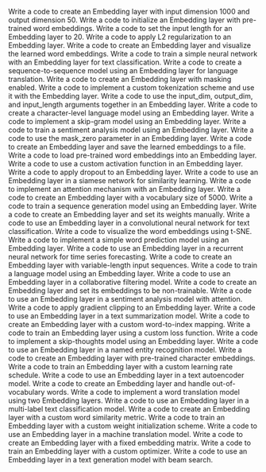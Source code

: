 Write a code to create an Embedding layer with input dimension 1000 and output dimension 50.
Write a code to initialize an Embedding layer with pre-trained word embeddings.
Write a code to set the input length for an Embedding layer to 20.
Write a code to apply L2 regularization to an Embedding layer.
Write a code to create an Embedding layer and visualize the learned word embeddings.
Write a code to train a simple neural network with an Embedding layer for text classification.
Write a code to create a sequence-to-sequence model using an Embedding layer for language translation.
Write a code to create an Embedding layer with masking enabled.
Write a code to implement a custom tokenization scheme and use it with the Embedding layer.
Write a code to use the input_dim, output_dim, and input_length arguments together in an Embedding layer.
Write a code to create a character-level language model using an Embedding layer.
Write a code to implement a skip-gram model using an Embedding layer.
Write a code to train a sentiment analysis model using an Embedding layer.
Write a code to use the mask_zero parameter in an Embedding layer.
Write a code to create an Embedding layer and save the learned embeddings to a file.
Write a code to load pre-trained word embeddings into an Embedding layer.
Write a code to use a custom activation function in an Embedding layer.
Write a code to apply dropout to an Embedding layer.
Write a code to use an Embedding layer in a siamese network for similarity learning.
Write a code to implement an attention mechanism with an Embedding layer.
Write a code to create an Embedding layer with a vocabulary size of 5000.
Write a code to train a sequence generation model using an Embedding layer.
Write a code to create an Embedding layer and set its weights manually.
Write a code to use an Embedding layer in a convolutional neural network for text classification.
Write a code to visualize the word embeddings using t-SNE.
Write a code to implement a simple word prediction model using an Embedding layer.
Write a code to use an Embedding layer in a recurrent neural network for time series forecasting.
Write a code to create an Embedding layer with variable-length input sequences.
Write a code to train a language model using an Embedding layer.
Write a code to use an Embedding layer in a collaborative filtering model.
Write a code to create an Embedding layer and set its embeddings to be non-trainable.
Write a code to use an Embedding layer in a sentiment analysis model with attention.
Write a code to apply gradient clipping to an Embedding layer.
Write a code to use an Embedding layer in a text summarization model.
Write a code to create an Embedding layer with a custom word-to-index mapping.
Write a code to train an Embedding layer using a custom loss function.
Write a code to implement a skip-thoughts model using an Embedding layer.
Write a code to use an Embedding layer in a named entity recognition model.
Write a code to create an Embedding layer with pre-trained character embeddings.
Write a code to train an Embedding layer with a custom learning rate schedule.
Write a code to use an Embedding layer in a text autoencoder model.
Write a code to create an Embedding layer and handle out-of-vocabulary words.
Write a code to implement a word translation model using two Embedding layers.
Write a code to use an Embedding layer in a multi-label text classification model.
Write a code to create an Embedding layer with a custom word similarity metric.
Write a code to train an Embedding layer with a custom weight initialization scheme.
Write a code to use an Embedding layer in a machine translation model.
Write a code to create an Embedding layer with a fixed embedding matrix.
Write a code to train an Embedding layer with a custom optimizer.
Write a code to use an Embedding layer in a text generation model with beam search.